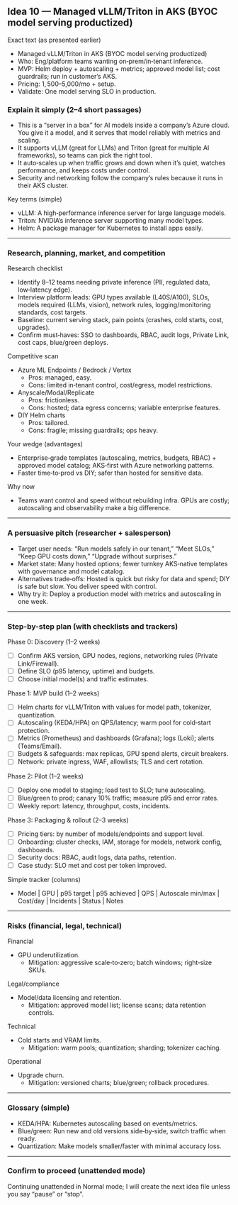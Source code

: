 ## Idea 10 — Managed vLLM/Triton in AKS (BYOC model serving productized)

Exact text (as presented earlier)

- Managed vLLM/Triton in AKS (BYOC model serving productized)
- Who: Eng/platform teams wanting on‑prem/in‑tenant inference.
- MVP: Helm deploy + autoscaling + metrics; approved model list; cost guardrails; run in customer’s AKS.
- Pricing: $1,500–$5,000/mo + setup.
- Validate: One model serving SLO in production.

### Explain it simply (2–4 short passages)

- This is a “server in a box” for AI models inside a company’s Azure cloud. You give it a model, and it serves that model reliably with metrics and scaling.
- It supports vLLM (great for LLMs) and Triton (great for multiple AI frameworks), so teams can pick the right tool.
- It auto‑scales up when traffic grows and down when it’s quiet, watches performance, and keeps costs under control.
- Security and networking follow the company’s rules because it runs in their AKS cluster.

Key terms (simple)

- vLLM: A high‑performance inference server for large language models.
- Triton: NVIDIA’s inference server supporting many model types.
- Helm: A package manager for Kubernetes to install apps easily.

---

### Research, planning, market, and competition

Research checklist

- Identify 8–12 teams needing private inference (PII, regulated data, low‑latency edge).
- Interview platform leads: GPU types available (L40S/A100), SLOs, models required (LLMs, vision), network rules, logging/monitoring standards, cost targets.
- Baseline: current serving stack, pain points (crashes, cold starts, cost, upgrades).
- Confirm must‑haves: SSO to dashboards, RBAC, audit logs, Private Link, cost caps, blue/green deploys.

Competitive scan

- Azure ML Endpoints / Bedrock / Vertex
  - Pros: managed, easy.
  - Cons: limited in‑tenant control, cost/egress, model restrictions.
- Anyscale/Modal/Replicate
  - Pros: frictionless.
  - Cons: hosted; data egress concerns; variable enterprise features.
- DIY Helm charts
  - Pros: tailored.
  - Cons: fragile; missing guardrails; ops heavy.

Your wedge (advantages)

- Enterprise‑grade templates (autoscaling, metrics, budgets, RBAC) + approved model catalog; AKS‑first with Azure networking patterns.
- Faster time‑to‑prod vs DIY; safer than hosted for sensitive data.

Why now

- Teams want control and speed without rebuilding infra. GPUs are costly; autoscaling and observability make a big difference.

---

### A persuasive pitch (researcher + salesperson)

- Target user needs: “Run models safely in our tenant,” “Meet SLOs,” “Keep GPU costs down,” “Upgrade without surprises.”
- Market state: Many hosted options; fewer turnkey AKS‑native templates with governance and model catalog.
- Alternatives trade‑offs: Hosted is quick but risky for data and spend; DIY is safe but slow. You deliver speed with control.
- Why try it: Deploy a production model with metrics and autoscaling in one week.

---

### Step-by-step plan (with checklists and trackers)

Phase 0: Discovery (1–2 weeks)

- [ ] Confirm AKS version, GPU nodes, regions, networking rules (Private Link/Firewall).
- [ ] Define SLO (p95 latency, uptime) and budgets.
- [ ] Choose initial model(s) and traffic estimates.

Phase 1: MVP build (1–2 weeks)

- [ ] Helm charts for vLLM/Triton with values for model path, tokenizer, quantization.
- [ ] Autoscaling (KEDA/HPA) on QPS/latency; warm pool for cold‑start protection.
- [ ] Metrics (Prometheus) and dashboards (Grafana); logs (Loki); alerts (Teams/Email).
- [ ] Budgets & safeguards: max replicas, GPU spend alerts, circuit breakers.
- [ ] Network: private ingress, WAF, allowlists; TLS and cert rotation.

Phase 2: Pilot (1–2 weeks)

- [ ] Deploy one model to staging; load test to SLO; tune autoscaling.
- [ ] Blue/green to prod; canary 10% traffic; measure p95 and error rates.
- [ ] Weekly report: latency, throughput, costs, incidents.

Phase 3: Packaging & rollout (2–3 weeks)

- [ ] Pricing tiers: by number of models/endpoints and support level.
- [ ] Onboarding: cluster checks, IAM, storage for models, network config, dashboards.
- [ ] Security docs: RBAC, audit logs, data paths, retention.
- [ ] Case study: SLO met and cost per token improved.

Simple tracker (columns)

- Model | GPU | p95 target | p95 achieved | QPS | Autoscale min/max | Cost/day | Incidents | Status | Notes

---

### Risks (financial, legal, technical)

Financial

- GPU underutilization.
  - Mitigation: aggressive scale‑to‑zero; batch windows; right‑size SKUs.

Legal/compliance

- Model/data licensing and retention.
  - Mitigation: approved model list; license scans; data retention controls.

Technical

- Cold starts and VRAM limits.
  - Mitigation: warm pools; quantization; sharding; tokenizer caching.

Operational

- Upgrade churn.
  - Mitigation: versioned charts; blue/green; rollback procedures.

---

### Glossary (simple)

- KEDA/HPA: Kubernetes autoscaling based on events/metrics.
- Blue/green: Run new and old versions side‑by‑side, switch traffic when ready.
- Quantization: Make models smaller/faster with minimal accuracy loss.

---

### Confirm to proceed (unattended mode)

Continuing unattended in Normal mode; I will create the next idea file unless you say “pause” or “stop”.
